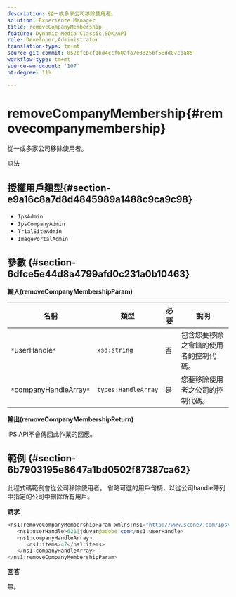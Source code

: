 ```yaml
---
description: 從一或多家公司移除使用者。
solution: Experience Manager
title: removeCompanyMembership
feature: Dynamic Media Classic,SDK/API
role: Developer,Administrator
translation-type: tm+mt
source-git-commit: 052bfcbcf1bd4ccf60afa7e3325bf58dd07cba85
workflow-type: tm+mt
source-wordcount: '107'
ht-degree: 11%

---
```



# removeCompanyMembership{#removecompanymembership}

從一或多家公司移除使用者。

語法

## 授權用戶類型{#section-e9a16c8a7d8d4845989a1488c9ca9c98}

* `IpsAdmin`
* `IpsCompanyAdmin`
* `TrialSiteAdmin`
* `ImagePortalAdmin`

## 參數 {#section-6dfce5e44d8a4799afd0c231a0b10463}

**輸入(removeCompanyMembershipParam)**

| 名稱 | 類型 | 必要 | 說明 |
|---|---|---|---|
| `*`userHandle`*` | `xsd:string` | 否 | 包含您要移除之會籍的使用者的控制代碼。 |
| `*`companyHandleArray`*` | `types:HandleArray` | 是 | 您要移除使用者之公司的控制代碼。 |

**輸出(removeCompanyMembershipReturn)**

IPS API不會傳回此作業的回應。

## 範例 {#section-6b7903195e8647a1bd0502f87387ca62}

此程式碼範例會從公司移除使用者。 省略可選的用戶句柄，以從公司handle陣列中指定的公司中刪除所有用戶。

**請求**

```java
<ns1:removeCompanyMembershipParam xmlns:ns1="http://www.scene7.com/IpsApi/xsd">
   <ns1:userHandle>621|jduvar@adobe.com</ns1:userHandle>
   <ns1:companyHandleArray>
      <ns1:items>47</ns1:items>
   </ns1:companyHandleArray>
</ns1:removeCompanyMembershipParam>
```

**回答**

無。
